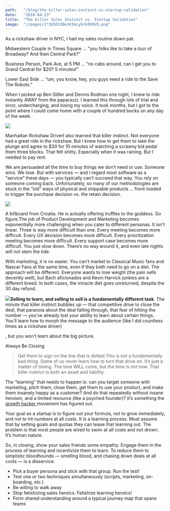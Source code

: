 ```yaml
---
path:	"/blog/the-killer-sales-instinct-vs-startup-validation"
date:	"2016-04-23"
title:	"The Killer Sales Instinct vs. Startup Validation"
image:	"/images/1*3U5OC0De1KImLyOrbIK9VQ.png"
---
```


As a rickshaw driver in NYC, I had my sales routine down pat.

Midwestern Couple in Times Square … “you folks like to take a tour of Broadway? And then Central Park?”

Business Person, Park Ave, at 5 PM … “no cabs around, can I get you to Grand Central for $20? 5 minutes!”

Lower East Side … “um, you know, hey, you guys need a ride to the Save The Robots.”

When I picked up Ben Stiller and Dennis Rodman one night, I knew to ride instantly AWAY from the paparazzi. I learned this through lots of trial and error, undercharging, and losing my voice. It took months, but I got to the point where I could come home with a couple of hundred bucks on any day of the week.

![](/images/1*3U5OC0De1KImLyOrbIK9VQ.png)

Manhattan Rickshaw DriverI also learned that killer instinct. Not everyone had a great ride in the rickshaw. But I knew how to get them to take the plunge and agree to $30 for 10 minutes of watching a scrawny kid pedal them three blocks. That felt shitty. Especially when it was raining. But I needed to pay rent.

We are persuaded all the time to buy things we don’t need or use. Someone wins. We lose. But with services — and I regard most software as a “service” these days — you typically can’t succeed that way. You rely on someone coming back. Unfortunately, so many of our methodologies are stuck in the “old” ways of physical and shippable products … front-loaded to trigger the purchase decision vs. the retain decision.

![](/images/1*Ze1YzC_R2lNRDilASZJ1aQ.png)

A billboard from Croatia. He is actually offering truffles to the goddess. Go figure.The job of Product Development and Marketing becomes exponentially more challenging when you cater to different personas. It isn’t linear. Three is way more difficult than one. Every meeting becomes more difficult. Every UX decision becomes more difficult. Every prioritization meeting becomes more difficult. Every support case becomes more difficult. You just slow down. There’s no way around it, and even late nights will not stem the tide.

With marketing, it is no easier. You can’t market to Classical Music fans and Nascar Fans at the same time, even if they both need to go on a diet. The approach will be different. Everyone wants to lose weight (the pain sells decently well), but Bach aficionados and Kevin Harvick junkies are a different breed. In both cases, the miracle diet goes unreturned, despite the 30 day refund.

![](/images/1*rrT066h8-v6frEUfvt8XYw.png)**Selling to learn, and selling to sell is a fundamentally different task**. The minute that killer instinct bubbles up — that competitive drive to close the deal, that paranoia about the deal falling through, that fear of hitting the number — you’ve already lost your ability to learn about certain things. You’ll learn how to morph the message to the audience (like I did countless times as a rickshaw driver)

, but you won’t learn about the big picture.

Always Be Closing
> Get them to sign on the line that is dotted.This is not a fundamentally bad thing. Some of us never learn how to turn that drive on. It’s just a matter of timing. The time WILL come, but the time is not now. That killer instinct is both an asset and liability.

The “learning” that needs to happen is: can you target someone with marketing, pitch them, close them, get them to use your product, and make them insanely happy as a customer? And do that repeatedly without insane heroism, and a limited resource (like a psyched founder)? It’s something the [growth hacker ](https://growthhackers.com/)movement has figured out.

Your goal as a startup is to figure out your formula, not to grow immediately, and not to hit numbers at all costs. It is a learning process. Most assume that by setting goals and quotas they can tease that learning out. The problem is that most people are wired to swim at all costs and not drown. It’s human nature.

So, in closing, show your sales friends some empathy. Engage them in the process of learning and incentivize them to learn. To reduce them to simplistic bloodhounds — smelling blood, and chasing down deals at all costs — is a disservice.

* Pick a buyer persona and stick with that group. Run the test!
* Test one or two techniques simultaneously (scripts, marketing, on-boarding, etc.)
* Be willing to walk away
* Stop fetishizing sales heroics. Fetishize learning heroics!
* Form shared understanding around a typical journey map that spans teams
